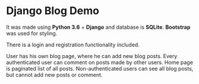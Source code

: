 # Django Blog Demo
It was made using **Python 3.6** + **Django** and database is **SQLite**.
**Bootstrap** was used for styling.

There is a login and registration functionality included.

User has his own blog page, where he can add new blog posts. 
Every authenticated user can comment on posts made by other users.
Home page is paginated list of all posts.
Non-authenticated users can see all blog posts, but cannot add new posts or comment.
